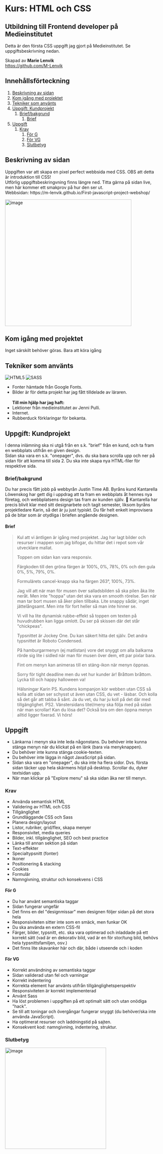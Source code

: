 # Kurs: HTML och CSS
## Utbildning till Frontend developer på Medieinstitutet
Detta är den första CSS uppgift jag gjort på Medieinstitutet. Se uppgiftsbeskrivning nedan.

Skapad av **Marie Lenvik** <br>
https://github.com/M-Lenvik

## Innehållsförteckning
1. [Beskrivning av sidan](#beskrivning-av-sidan)
2. [Kom igång med projektet](#kom-igång-med-projektet)
3. [Tekniker som använts](#tekniker-som-använts)
4. [Uppgift: Kundprojekt](#uppgift-kundprojekt)
   1. [Brief/bakgrund](#briefbakgrund)
      1. [Brief](#brief)
5. [Uppgift](#uppgift)
   1. [Krav](#krav)
      1. [För G](#för-g)
      2. [För VG](#för-vg)
      3. [Slutbetyg](#slutbetyg)


## Beskrivning av sidan
<p>Uppgiften var att skapa en pixel perfect webbsida med CSS. OBS att detta är introduktion till CSS! <br>
Utförlig uppgiftsbeskringvning finns längre ned. Titta gärna på sidan live, men här kommer ett smakprov på hur den ser ut. <br>
Webbsidan: https://m-lenvik.github.io/First-javascript-project-webshop/</p>
<img width="415" alt="image" src="https://github.com/user-attachments/assets/d94af384-5fd6-4135-ae0b-792005e2629b" />


## Kom igång med projektet
Inget särskilt behöver göras. Bara att köra igång


## Tekniker som använts
![HTML5](https://img.shields.io/badge/html5-%23E34F26.svg?style=for-the-badge&logo=html5&logoColor=white)
![SASS](https://img.shields.io/badge/SASS-hotpink.svg?style=for-the-badge&logo=SASS&logoColor=white)

* Fonter hämtade från Google Fonts.
* Bilder är för detta projekt har jag fått tilldelade av läraren.
<br><br>**Till min hjälp har jag haft:** 
* Lektioner från medieinstitutet av Jenni Pulli.
* Internet.
* Rubberduck förklaringar för bekanta.


## Uppgift: Kundprojekt
<p>I denna inlämning ska ni utgå från en s.k. "brief" från en kund, och ta fram en webbplats utifrån en given design. <br>
Sidan ska vara en s.k. "onepager", dvs. du ska bara scrolla upp och ner på sidan för att komma till sida 2. Du ska inte skapa nya HTML-filer för respektive sida.</p>

### Brief/bakgrund
<p> Du har precis fått jobb på webbyrån Justin Time AB. Byråns kund Kantarella Löwenskog har gett dig i uppdrag att ta fram en webbplats åt hennes nya företag, och webbplatsens design tas fram av kunden själv. 🤦 Kantarella har precis blivit klar med sitt designarbete och tagit semester, liksom byråns projektledare Karin, så det är ju just typiskt. Du får helt enkelt improvisera på de bitar som är otydliga i briefen angående designen. </p>

#### Brief
<blockquote> Kul att vi äntligen är igång med projektet. Jag har lagt bilder och resurser i mappen som jag bifogar, du hittar det i repot som vår utvecklare mallat.

Toppen om sidan kan vara responsiv.

Färgkoden till den gröna färgen är 100%, 0%, 78%, 0% och den gula 0%, 5%, 79%, 0%.

Formulärets cancel-knapp ska ha färgen 263°, 100%, 73%.

Jag vill att när man för musen över salladsbilden så ska pilen åka lite neråt. Men inte "hoppa" utan det ska vara en smooth rörelse. Sen när man tar bort musen så åker pilen tillbaka. Lite snappy sådär, inget jättelångsamt. Men inte för fort heller så man inte hinner se.

Vi vill ha lite dynamisk rubbe-effekt så toppen om texten på huvudrubben kan ligga omlott. Du ser på skissen där det står "chickpeas".

Typsnittet är Jockey One. Du kan säkert hitta det själv. Det andra typsnittet är Roboto Condensed.

På hamburgarmenyn (ej matlistan) vore det snyggt om alla balkarna rörde sig lite i sidled när man för musen över dem, ett par pixlar bara.

Fint om menyn kan animeras till en stäng-ikon när menyn öppnas.

Sorry för tight deadline men du vet hur kunder är! Bråttom bråttom. Lycka till och happy halloween va!

Hälsningar Karin PS. Kundens kompanjon kör webben utan CSS så kolla att sidan ser schysst ut även utan CSS, du vet - läsbar. Och kolla så det går att tabba å sånt. Ja du vet, du har ju koll på det där med tillgänglighet. PS2. Vänstersidans titel/meny ska följa med på sidan när man scrollar! Kan du lösa det? Också bra om den öppna menyn alltid ligger fixerad. Vi hörs!
</blockquote>

## Uppgift
*  Länkarna i menyn ska inte leda någonstans. Du behöver inte kunna stänga menyn när du klickat på en länk (bara via menyknappen).
*  Du behöver inte kunna stänga cookie-texten.
*  Du behöver inte lägga in något JavaScript på sidan.
*  Sidan ska vara en "onepager", du ska inte ha flera sidor. Dvs. första sidan täcker upp hela skärmens höjd på desktop. Scrollar du, dyker textsidan upp.
*  När man klickar på "Explore menu" så ska sidan åka ner till menyn.

### Krav
*  Använda semantisk HTML
*  Validering av HTML och CSS
*  Tillgänglighet
*  Grundläggande CSS och Sass
*  Planera design/layout
*  Listor, rubriker, grid/flex, skapa menyer
*  Responsivitet, media queries
*  Bilder, inkl. tillgänglighet, SEO och best practice
*  Länka till annan sektion på sidan
*  Text-effekter
*  Specialtypsnitt (fonter)
*  Ikoner
*  Positionering & stacking
*  Cookies
*  Formulär
*  Namngivning, struktur och konsekvens i CSS

#### För G
*  Du har använt semantiska taggar
*  Sidan fungerar ungefär
*  Det finns en del "designmissar" men designen följer sidan på det stora hela
*  Responsiviteten sitter inte som en smäck, men funkar OK
*  Du ska använda en extern CSS-fil
*  Färger, bilder, typsnitt, etc. ska vara optimerad och inladdade på ett korrekt sätt (vad är en dekorativ bild, vad är en för stor/tung bild, behövs hela typsnittsfamiljen, osv.)
*  Det finns lite skavanker här och där, både i utseende och i koden


#### För VG
*  Korrekt användning av semantiska taggar
*  Sidan validerad utan fel och varningar
*  Korrekt indentering
*  Korrekta element har använts utifrån tillgänglighetsperspektiv
*  Responsiviteten är korrekt implementerad
*  Använt Sass
*  Ha löst problemen i uppgiften på ett optimalt sätt och utan onödiga "hack".
*  Se till att toningar och övergångar fungerar snyggt (du behöver/ska inte använda JavaScript).
*  Ha optimerat resurser och laddningstid på sajten.
*  Konsekvent kod: namngivning, indentering, struktur.

### Slutbetyg
<img width="332" alt="image" src="https://github.com/user-attachments/assets/7da818a4-65b8-4441-b297-ac14fe64342f" />

